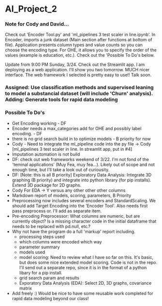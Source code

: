 # AI_Project_2

### Note for Cody and David...
Check out 'Encoder Tool.py' and 'ml_pipelines 3 test scaler in line.ipynb'.  In Encoder, imports a junk dataset (Main section after functions at bottom of file). Application presents column types and value counts so you can choose the encoding type.  For OHE, it allows you to specify the order of the values (example is education, etc.).  Check out the 'Possible To Do's below.

Update from 9:00 PM Sunday, 3/24.  Check out the Streamlit app. I am deploying as a web application. I'll show you two tomorrow. MUCH nicer interface. The web framework I selected is pretty easy to use!! Talk soon.


### Assigned: Use classification methods and supervised leaning to model a substancial dataset (will include 'Churn' analysis). Adding: Generate tools for rapid data modeling


### Possible To Do's
* Get Encoding working - DF
* Encoder needs a max_categories add for OHE and possibly label encoding. - DF
* there is no grid search build in to optimize models - B priority for now
* Cody - Need to integrate the ml_pipeline code into the py file -> Cody [ml_pipelines 3 test scaler in line. In streamlit app, put in #4]
* Imputation automation is not build
* DF: check out web frameworks weekend of 3/22. I'm not fond of the 'teminal applications' (Muy Fea, muy fea...). Likely out of scope and not enough time, but I'll take a look out of curiousity.
* DF: [Note: this is all B priority] Exploratory Data Analysis: Integrate 3D graphing (B priority) and integrate into python library (for pip installs). Extend 3D package for 2D graphs.
* Cody For EDA -> Y versus any other other other columns 
* Markdown report of models, scoring, parameters, B Priority
* Preprocessing now includes several encoders and StandardScaling. We should add Target Encoding into the 'Encoder Tool'. Also needs first pass preprocess or. I'll add as separate item.
* Pre-encoding Preprocessor: What columns are numeric, but are currently object? Is a missing character code in the initial dataframe that needs to be replaced with pd.null, etc.?
* Why not have the program do a full 'markup' report including.
    * processing steps used
    * which columns were encoded which way
    * parameter summary
    * models used
    * model scoring: Need to review what I have so far on this. It's basic, but does some nice extended model scoring. Code is not in the repo. I'll send out a separate repo, since it is in the format of a python libary for a pip install.
    * grid search param and results
    * Exporatory Data Analysis (EDA):  Select 2D, 3D graphs, covariance matrix
* Add freely :)  Would be nice to have some reusable work completed for rapid data modeling beyond our class!
